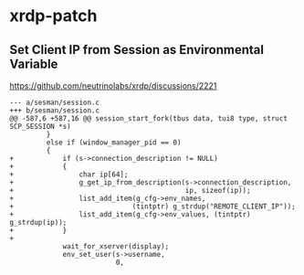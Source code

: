 # xrdp-patch


## Set Client IP from Session as Environmental Variable

https://github.com/neutrinolabs/xrdp/discussions/2221


```
--- a/sesman/session.c
+++ b/sesman/session.c
@@ -587,6 +587,16 @@ session_start_fork(tbus data, tui8 type, struct SCP_SESSION *s)
         }
         else if (window_manager_pid == 0)
         {
+            if (s->connection_description != NULL)
+            {
+                char ip[64];
+                g_get_ip_from_description(s->connection_description,
+                                          ip, sizeof(ip));
+                list_add_item(g_cfg->env_names,
+                             (tintptr) g_strdup("REMOTE_CLIENT_IP"));
+                list_add_item(g_cfg->env_values, (tintptr) g_strdup(ip));
+            }
+
             wait_for_xserver(display);
             env_set_user(s->username,
                          0,
```
